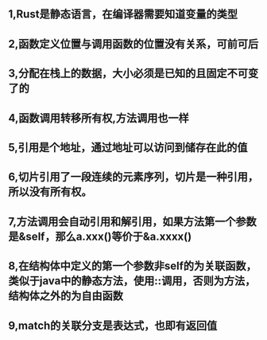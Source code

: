## 1,Rust是静态语言，在编译器需要知道变量的类型
## 2,函数定义位置与调用函数的位置没有关系，可前可后
## 3,分配在栈上的数据，大小必须是已知的且固定不可变了的
## 4,函数调用转移所有权,方法调用也一样
## 5,引用是个地址，通过地址可以访问到储存在此的值
## 6,切片引用了一段连续的元素序列，切片是一种引用，所以没有所有权。
## 7,方法调用会自动引用和解引用，如果方法第一个参数是&self，那么a.xxx()等价于&a.xxxx()
## 8,在结构体中定义的第一个参数非self的为关联函数，类似于java中的静态方法，使用::调用，否则为方法，结构体之外的为自由函数
## 9,match的关联分支是表达式，也即有返回值

